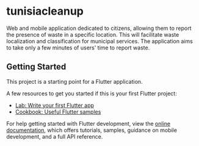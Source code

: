 # tunisiacleanup

Web and mobile application dedicated to citizens, allowing them to report the presence of waste in a specific location. This will facilitate waste localization and classification for municipal services. The application aims to take only a few minutes of users' time to report waste.


## Getting Started


This project is a starting point for a Flutter application.

A few resources to get you started if this is your first Flutter project:

- [Lab: Write your first Flutter app](https://docs.flutter.dev/get-started/codelab)
- [Cookbook: Useful Flutter samples](https://docs.flutter.dev/cookbook)

For help getting started with Flutter development, view the
[online documentation](https://docs.flutter.dev/), which offers tutorials,
samples, guidance on mobile development, and a full API reference.
